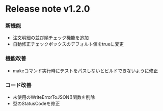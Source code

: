 # Release note v1.2.0

### 新機能
* 注文明細の並び順チェック機能を追加
* 自動修正チェックボックスのデフォルト値をtrueに変更

### 機能改善
* makeコマンド実行時にテストをパスしないとビルドできないように修正

### コード改善
* 未使用のWriteErrorToJSON()関数を削除
* 型のStatusCodeを修正
